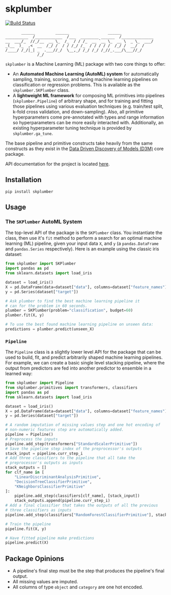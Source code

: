 # skplumber

[![Build Status](https://travis-ci.org/epeters3/skplumber.svg?branch=master)](https://travis-ci.org/epeters3/skplumber)

```
       ______         ______                 ______
__________  /____________  /___  ________ ______  /______________
__  ___/_  //_/__  __ \_  /_  / / /_  __ `__ \_  __ \  _ \_  ___/
_(__  )_  ,<  __  /_/ /  / / /_/ /_  / / / / /  /_/ /  __/  /
/____/ /_/|_| _  .___//_/  \__,_/ /_/ /_/ /_//_.___/\___//_/
              /_/
```

`skplumber` is a Machine Learning (ML) package with two core things to offer:

- An **Automated Machine Learning (AutoML) system** for automatically sampling, training, scoring, and tuning machine learning pipelines on classification or regression problems. This is available as the `skplumber.SKPlumber` class.
- A **lightweight ML framework** for composing ML primitives into pipelines (`skplumber.Pipeline`) of arbitrary shape, and for training and fitting those pipelines using various evaluation techniques (e.g. train/test split, k-fold cross validation, and down-sampling). Also, all primitive hyperparameters come pre-annotated with types and range information so hyperparameters can be more easily interacted with. Additionally, an existing hyperparameter tuning technique is provided by `skplumber.ga_tune`.

The base pipeline and primitive constructs take heavily from the same constructs as they exist in the [Data Driven Discovery of Models (D3M)](https://docs.datadrivendiscovery.org/) core package.

API documentation for the project is located [here](https://epeters3.github.io/skplumber/).

## Installation

```shell
pip install skplumber
```

## Usage

### The `SKPlumber` AutoML System

The top-level API of the package is the `SKPlumber` class. You instantiate the class, then use it's `fit` method to perform a search for an optimal machine learning (ML) pipeline, given your input data `X`, and `y` (a `pandas.DataFrame` and `pandas.Series` respectively). Here is an example using the classic iris dataset:

```python
from skplumber import SKPlumber
import pandas as pd
from sklearn.datasets import load_iris

dataset = load_iris()
X = pd.DataFrame(data=dataset["data"], columns=dataset["feature_names"])
y = pd.Series(dataset["target"])

# Ask plumber to find the best machine learning pipeline it
# can for the problem in 60 seconds.
plumber = SKPlumber(problem="classification", budget=60)
plumber.fit(X, y)

# To use the best found machine learning pipeline on unseen data:
predictions = plumber.predict(unseen_X)
```

### `Pipeline`

The `Pipeline` class is a slightly lower level API for the package that can be used to build, fit, and predict arbitrarily shaped machine learning pipelines. For example, we can create a basic single level stacking pipeline, where the output from predictors are fed into another predictor to ensemble in a learned way:

```python
from skplumber import Pipeline
from skplumber.primitives import transformers, classifiers
import pandas as pd
from sklearn.datasets import load_iris

dataset = load_iris()
X = pd.DataFrame(data=dataset["data"], columns=dataset["feature_names"])
y = pd.Series(dataset["target"])

# A random imputation of missing values step and one hot encoding of
# non-numeric features step are automatically added.
pipeline = Pipeline()
# Preprocess the inputs
pipeline.add_step(transformers["StandardScalerPrimitive"])
# Save the pipeline step index of the preprocessor's outputs
stack_input = pipeline.curr_step_i
# Add three classifiers to the pipeline that all take the
# preprocessor's outputs as inputs
stack_outputs = []
for clf_name in [
    "LinearDiscriminantAnalysisPrimitive",
    "DecisionTreeClassifierPrimitive",
    "KNeighborsClassifierPrimitive"
]:
    pipeline.add_step(classifiers[clf_name], [stack_input])
    stack_outputs.append(pipeline.curr_step_i)
# Add a final classifier that takes the outputs of all the previous
# three classifiers as inputs
pipeline.add_step(classifiers["RandomForestClassifierPrimitive"], stack_outputs)

# Train the pipeline
pipeline.fit(X, y)

# Have fitted pipeline make predictions
pipeline.predict(X)
```

## Package Opinions

- A pipeline's final step must be the step that produces the pipeline's final output.
- All missing values are imputed.
- All columns of type `object` and `category` are one hot encoded.
